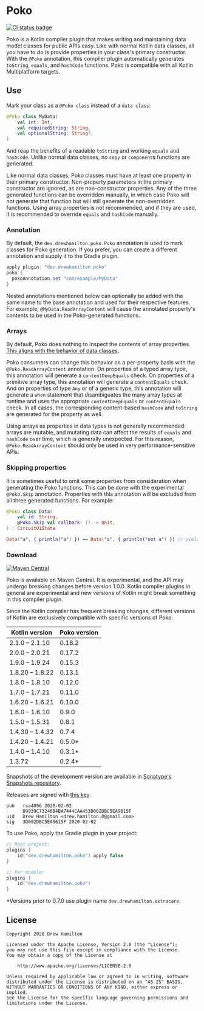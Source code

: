 # Poko
[![CI status badge](https://github.com/drewhamilton/Poko/actions/workflows/ci.yml/badge.svg?branch=main)](https://github.com/drewhamilton/Poko/actions/workflows/ci.yml?query=branch%3Amain)

Poko is a Kotlin compiler plugin that makes writing and maintaining data model classes for public
APIs easy. Like with normal Kotlin data classes, all you have to do is provide properties in your
class's primary constructor. With the `@Poko` annotation, this compiler plugin automatically
generates `toString`, `equals`, and `hashCode` functions. Poko is compatible with all Kotlin
Multiplatform targets.

## Use
Mark your class as a `@Poko class` instead of a `data class`:
```kotlin
@Poko class MyData(
    val int: Int,
    val requiredString: String,
    val optionalString: String?,
)
```

And reap the benefits of a readable `toString` and working `equals` and `hashCode`. Unlike normal
data classes, no `copy` or `componentN` functions are generated.

Like normal data classes, Poko classes must have at least one property in their primary constructor.
Non-property parameters in the primary constructor are ignored, as are non-constructor properties.
Any of the three generated functions can be overridden manually, in which case Poko will not
generate that function but will still generate the non-overridden functions. Using array properties
is not recommended, and if they are used, it is recommended to override `equals` and `hashCode`
manually.

### Annotation
By default, the `dev.drewhamilton.poko.Poko` annotation is used to mark classes for Poko generation.
If you prefer, you can create a different annotation and supply it to the Gradle  plugin.

```groovy
apply plugin: "dev.drewhamilton.poko"
poko {
  pokoAnnotation.set "com/example/MyData"
}
```

Nested annotations mentioned below can optionally be added with the same name to the base annotation
and used for their respective features. For example, `@MyData.ReadArrayContent` will cause the
annotated property's contents to be used in the Poko-generated functions.

### Arrays
By default, Poko does nothing to inspect the contents of array properties. [This aligns with the
behavior of data classes](https://blog.jetbrains.com/kotlin/2015/09/feedback-request-limitations-on-data-classes/#Appendix.Comparingarrays).

Poko consumers can change this behavior on a per-property basis with the `@Poko.ReadArrayContent`
annotation. On properties of a typed array type, this annotation will generate a `contentDeepEquals`
check. On properties of a primitive array type, this annotation will generate a `contentEquals`
check. And on properties of type `Any` or of a generic type, this annotation will generate a `when`
statement that disambiguates the many array types at runtime and uses the appropriate
`contentDeepEquals` or `contentEquals` check. In all cases, the corresponding content-based
`hashCode` and `toString` are generated for the property as well.

Using arrays as properties in data types is not generally recommended: arrays are mutable, and
mutating data can affect the results of `equals` and `hashCode` over time, which is generally
unexpected. For this reason, `@Poko.ReadArrayContent` should only be used in very
performance-sensitive APIs.

### Skipping properties

It is sometimes useful to omit some properties from consideration when generating the Poko
functions. This can be done with the experimental `@Poko.Skip` annotation. Properties with this
annotation will be excluded from all three generated functions. For example:

```kotlin
@Poko class Data(
    val id: String,
    @Poko.Skip val callback: () -> Unit,
) : CircuitUiState

Data("a", { println("a") }) == Data("a", { println("not a") }) // yields `true`
```

### Download

[![Maven Central](https://maven-badges.herokuapp.com/maven-central/dev.drewhamilton.poko/poko-compiler-plugin/badge.svg)](https://maven-badges.herokuapp.com/maven-central/dev.drewhamilton.poko/poko-compiler-plugin)

Poko is available on Maven Central. It is experimental, and the API may undergo breaking changes
before version 1.0.0. Kotlin compiler plugins in general are experimental and new versions of Kotlin
might break something in this compiler plugin.

Since the Kotlin compiler has frequent breaking changes, different versions of Kotlin are
exclusively compatible with specific versions of Poko.

| Kotlin version  | Poko version |
|-----------------|--------------|
| 2.1.0 – 2.1.10  | 0.18.2       |
| 2.0.0 – 2.0.21  | 0.17.2       |
| 1.9.0 – 1.9.24  | 0.15.3       |
| 1.8.20 – 1.8.22 | 0.13.1       |
| 1.8.0 – 1.8.10  | 0.12.0       |
| 1.7.0 – 1.7.21  | 0.11.0       |
| 1.6.20 – 1.6.21 | 0.10.0       | 
| 1.6.0 – 1.6.10  | 0.9.0        |
| 1.5.0 – 1.5.31  | 0.8.1        |
| 1.4.30 – 1.4.32 | 0.7.4        |
| 1.4.20 – 1.4.21 | 0.5.0*       |
| 1.4.0 – 1.4.10  | 0.3.1*       |
| 1.3.72          | 0.2.4*       |

Snapshots of the development version are available in [Sonatype's Snapshots
repository](https://oss.sonatype.org/#view-repositories;snapshots~browsestorage).

Releases are signed with [this key](https://keyserver.ubuntu.com/pks/lookup?search=09939C73246B4BA7444CAA453D002DBC5EA9615F&fingerprint=on&op=index).
```
pub   rsa4096 2020-02-02
      09939C73246B4BA7444CAA453D002DBC5EA9615F
uid   Drew Hamilton <drew.hamilton.0@gmail.com>
sig   3D002DBC5EA9615F 2020-02-02
```

To use Poko, apply the Gradle plugin in your project:
```kotlin
// Root project:
plugins {
    id("dev.drewhamilton.poko") apply false
}

// Per module:
plugins {
    id("dev.drewhamilton.poko")
}
```

\*Versions prior to 0.7.0 use plugin name `dev.drewhamilton.extracare`.

## License
```
Copyright 2020 Drew Hamilton

Licensed under the Apache License, Version 2.0 (the "License");
you may not use this file except in compliance with the License.
You may obtain a copy of the License at

    http://www.apache.org/licenses/LICENSE-2.0

Unless required by applicable law or agreed to in writing, software
distributed under the License is distributed on an "AS IS" BASIS,
WITHOUT WARRANTIES OR CONDITIONS OF ANY KIND, either express or implied.
See the License for the specific language governing permissions and
limitations under the License.
```
